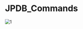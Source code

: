 # JPDB_Commands

![1](https://github.com/user-attachments/assets/e8a1a827-ae89-40fe-986f-d83ecdd569dc)
